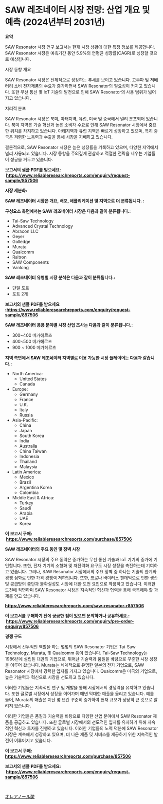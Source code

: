 <p><h1>SAW 레조네이터 시장 전망: 산업 개요 및 예측 (2024년부터 2031년)</h1></p><p><strong>요약</strong></p>
<p><p>SAW Resonator 시장 연구 보고서는 현재 시장 상황에 대한 특정 정보를 제공합니다. SAW Resonator 시장은 예측기간 동안 5.9%의 연평균 성장률(CAGR)로 성장할 것으로 예상됩니다.</p><p>시장 동향 개요</p><p>SAW Resonator 시장은 전체적으로 성장하는 추세를 보이고 있습니다. 고주파 및 저배터리 소비 전자제품의 수요가 증가하면서 SAW Resonator의 필요성이 커지고 있습니다. 또한 무선 통신 및 IoT 기술의 발전으로 인해 SAW Resonator의 사용 범위가 넓어지고 있습니다.</p><p>지리적 분포</p><p>SAW Resonator 시장은 북미, 아태지역, 유럽, 미국 및 중국에서 널리 분포되어 있습니다. 북미 지역은 기술 혁신과 높은 소비자 수요로 인해 SAW Resonator 시장에서 중요한 위치를 차지하고 있습니다. 아태지역과 유럽 지역은 빠르게 성장하고 있으며, 특히 중국은 저렴한 노동력과 수출을 통해 시장을 지배하고 있습니다.</p><p>결론적으로, SAW Resonator 시장은 높은 성장률을 기록하고 있으며, 다양한 지역에서 널리 사용되고 있습니다. 시장 동향을 주의깊게 관찰하고 적절한 전략을 세우는 기업들이 성공을 거두고 있습니다.</p></p>
<p><strong>보고서의 샘플 PDF를 받으세요: &nbsp;<a href="https://www.reliableresearchreports.com/enquiry/request-sample/857506">https://www.reliableresearchreports.com/enquiry/request-sample/857506</a></strong></p>
<p><strong>시장 세분화:</strong></p>
<p><strong> SAW 레조네이터 시장은 개요, 배포, 애플리케이션 및 지역으로 더 분류됩니다. :</strong></p>
<p><strong>구성요소 측면에서는 SAW 레조네이터 시장은 다음과 같이 분류됩니다.:</strong></p>
<p><ul><li>Tai-Saw Technology</li><li>Advanced Crystal Technology</li><li>Abracon LLC</li><li>Geyer</li><li>Golledge</li><li>Murata</li><li>Qualcomm</li><li>Raltron</li><li>SAW Components</li><li>Vanlong</li></ul></p>
<p><strong> SAW 레조네이터 유형별 시장 분석은 다음과 같이 분류됩니다.:</strong></p>
<p><ul><li>단일 포트</li><li>포트 2개</li></ul></p>
<p><strong>보고서의 샘플 PDF를 받으세요 :<a href="https://www.reliableresearchreports.com/enquiry/request-sample/857506">https://www.reliableresearchreports.com/enquiry/request-sample/857506</a></strong></p>
<p><strong> SAW 레조네이터 응용 분야별 시장 산업 조사는 다음과 같이 분류됩니다.:</strong></p>
<p><ul><li>300~400 메가헤르츠</li><li>400~500 메가헤르츠</li><li>900 ~ 1000 메가헤르츠</li></ul></p>
<p><strong>지역 측면에서 SAW 레조네이터 지역별로 이용 가능한 시장 플레이어는 다음과 같습니다.:</strong></p>
<p><ul>
    <li>
        North America:
        <ul>
            <li>United States</li>
            <li>Canada</li>
        </ul>
    </li>
    <li>
        Europe:
        <ul>
            <li>Germany</li>
            <li>France</li>
            <li>U.K.</li>
            <li>Italy</li>
            <li>Russia</li>
        </ul>
    </li>
    <li>
        Asia-Pacific:
        <ul>
            <li>China</li>
            <li>Japan</li>
            <li>South Korea</li>
            <li>India</li>
            <li>Australia</li>
            <li>China Taiwan</li>
            <li>Indonesia</li>
            <li>Thailand</li>
            <li>Malaysia</li>
        </ul>
    </li>
    <li>
        Latin America:
        <ul>
            <li>Mexico</li>
            <li>Brazil</li>
            <li>Argentina Korea</li>
            <li>Colombia</li>
        </ul>
    </li>
    <li>
        Middle East & Africa:
        <ul>
            <li>Turkey</li>
            <li>Saudi</li>
            <li>Arabia</li>
            <li>UAE</li>
            <li>Korea</li>
        </ul>
    </li>
    </ul></p>
<p><strong>이 보고서 구매: &nbsp;<a href="https://www.reliableresearchreports.com/purchase/857506">https://www.reliableresearchreports.com/purchase/857506</a></strong></p>
<p><strong>SAW 레조네이터의 주요 동인 및 장벽 시장</strong></p>
<p><p>SAW Resonator 시장의 주요 동력은 증가하는 무선 통신 기술과 IoT 기기의 증가에 기인합니다. 또한, 전자 기기의 소형화 및 저전력화 요구도 시장 성장을 촉진하는데 기여하고 있습니다. 그러나, SAW Resonator 시장에서의 주요 장벽 중 하나는 기술의 한계와 경쟁 심화로 인한 가격 경쟁력 저하입니다. 또한, 코로나 바이러스 팬데믹으로 인한 생산 및 공급망의 중단과 불확실성도 시장에 대한 도전 요인으로 작용하고 있습니다. 이러한 도전에 직면하며 SAW Resonator 시장은 지속적인 혁신과 협력을 통해 극복해야 할 과제를 안고 있습니다.</p></p>
<p><strong><a href="https://www.reliableresearchreports.com/saw-resonator-r857506">https://www.reliableresearchreports.com/saw-resonator-r857506</a></strong></p>
<p><strong>이 보고서를 구매하기 전에 궁금한 점이 있으면 문의하거나 공유하세요.: &nbsp;<a href="https://www.reliableresearchreports.com/enquiry/pre-order-enquiry/857506">https://www.reliableresearchreports.com/enquiry/pre-order-enquiry/857506</a></strong></p>
<p><strong>경쟁 구도</strong></p>
<p><p>시장에서 선두적인 역할을 하는 몇몇의 SAW Resonator 기업은 Tai-Saw Technology, Murata, 및 Qualcomm 등이 있습니다. Tai-Saw Technology는 1986년에 설립된 대만의 기업으로, 뛰어난 기술력과 품질을 바탕으로 꾸준한 시장 성장을 이루어 왔습니다. Murata는 세계적으로 유명한 일본의 전자 기업으로, SAW Resonator 시장에서 강력한 입지를 가지고 있습니다. Qualcomm은 미국의 기업으로, 높은 기술력과 혁신으로 시장을 선도하고 있습니다.</p><p>이러한 기업들은 지속적인 연구 및 개발을 통해 시장에서의 경쟁력을 유지하고 있습니다. 또한 글로벌 시장에서 성장을 이어가며 매년 막대한 매출을 올리고 있습니다. 예를 들어, Murata의 매출은 지난 몇 년간 꾸준히 증가하여 현재 규모가 상당히 큰 것으로 알려져 있습니다.</p><p>이러한 기업들은 품질과 기술력을 바탕으로 다양한 산업 분야에서 SAW Resonator 제품을 공급하고 있습니다. 또한 글로벌 시장에서의 선도적인 입지를 유지하기 위해 지속적인 혁신과 투자를 진행하고 있습니다. 이러한 기업들의 노력 덕분에 SAW Resonator 시장은 계속해서 성장하고 있으며, 더 나은 제품 및 서비스를 제공하기 위한 지속적인 발전이 이루어지고 있습니다.</p></p>
<p><strong>이 보고서 구매: &nbsp; <a href="https://www.reliableresearchreports.com/purchase/857506">https://www.reliableresearchreports.com/purchase/857506</a></strong></p>
<p><strong>보고서의 샘플 PDF를 받으세요: &nbsp;<a href="https://www.reliableresearchreports.com/enquiry/request-sample/857506">https://www.reliableresearchreports.com/enquiry/request-sample/857506</a></strong><strong></strong></p>
<p>&nbsp;</p>
<p><p><a href="https://github.com/ppmazlotr77499/Market-Research-Report-List-1/blob/main/576906423181.md">オレアノール酸</a></p></p>